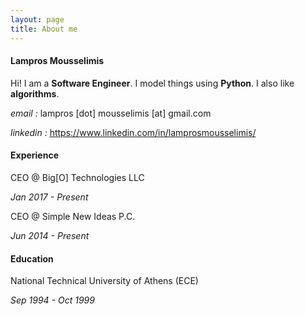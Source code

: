 ```yaml
---
layout: page
title: About me
---
```


#### Lampros Mousselimis
Hi! I am a **Software Engineer**. I model things using **Python**. I also like **algorithms**.

_email    :_ lampros [dot] mousselimis [at] gmail.com

_linkedin :_ https://www.linkedin.com/in/lamprosmousselimis/


#### Experience

CEO @ Big[O] Technologies LLC

_Jan 2017 - Present_

CEO @ Simple New Ideas P.C.

_Jun 2014 - Present_



#### Education

National Technical University of Athens (ECE)

_Sep 1994 - Oct 1999_

